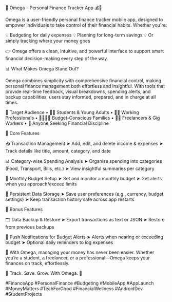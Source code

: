 🚀 Omega – Personal Finance Tracker App 💰📱

Omega is a user-friendly personal finance tracker mobile app, designed to empower individuals to take control of their financial habits. Whether you're:

💡 Budgeting for daily expenses
💡 Planning for long-term savings
💡 Or simply tracking where your money goes

👉 Omega offers a clean, intuitive, and powerful interface to support smart financial decision-making every step of the way.

📊 What Makes Omega Stand Out?

Omega combines simplicity with comprehensive financial control, making personal finance management both effortless and insightful. With tools that provide real-time feedback, visual breakdowns, spending alerts, and backup capabilities, users stay informed, prepared, and in charge at all times.

🎯 Target Audience
• 👩‍🎓 Students & Young Adults
• 👨‍💼 Working Professionals
• 👨‍👩‍👧‍👦 Budget-Conscious Families
• 🧑‍💻 Freelancers & Gig Workers
• 🧠 Anyone Seeking Financial Discipline

💼 Core Features

📥 Transaction Management
➤ Add, edit, and delete income & expenses
➤ Track details like title, amount, category, and date

📊 Category-wise Spending Analysis
➤ Organize spending into categories (Food, Transport, Bills, etc.)
➤ View insightful summaries per category

📅 Monthly Budget Setup
➤ Set and monitor a monthly budget
➤ Get alerts when you approach/exceed limits

💾 Persistent Data Storage
➤ Save user preferences (e.g., currency, budget settings)
➤ Keep transaction history safe across app restarts

🎁 Bonus Features

🗂️ Data Backup & Restore
➤ Export transactions as text or JSON
➤ Restore from previous backups

🔔 Push Notifications for Budget Alerts
➤ Alerts when nearing or exceeding budget
➤ Optional daily reminders to log expenses

💬 With Omega, managing your money has never been easier. Whether you’re a student, a freelancer, or a professional—Omega keeps your finances on track, effortlessly.

🌟 Track. Save. Grow. With Omega. 🌟

#FinanceApp #PersonalFinance #Budgeting #MobileApp #AppLaunch #MoneyMatters #TechForGood #FinancialWellness #AndroidDev #StudentProjects

